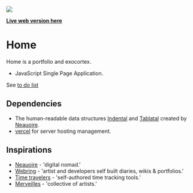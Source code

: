<img src='https://github.com/kormyen/home/raw/master/media/2022-05-06_13-44.jpg'/>

[**Live web version here**](https://kor.nz)

# Home
Home is a portfolio and exocortex.
- JavaScript Single Page Application.

See [to do list](https://kor.nz/notes/home-to-do)

## Dependencies
- The human-readable data structures [Indental](https://wiki.xxiivv.com/#indental) and [Tablatal](https://wiki.xxiivv.com/#tablatal) created by [Neauoire](http://wiki.xxiivv.com).
- [vercel](https://vercel.com/download) for server hosting management.

## Inspirations
- [Neauoire](https://wiki.xxiivv.com/#home) - 'digital nomad.'
- [Webring](http://webring.xxiivv.com) - 'artist and developers self built diaries, wikis & portfolios.'
- [Time travelers](https://github.com/merveilles/Time-Travelers) - 'self-authored time tracking tools.'
- [Merveilles](https://merveilles.town) - 'collective of artists.'